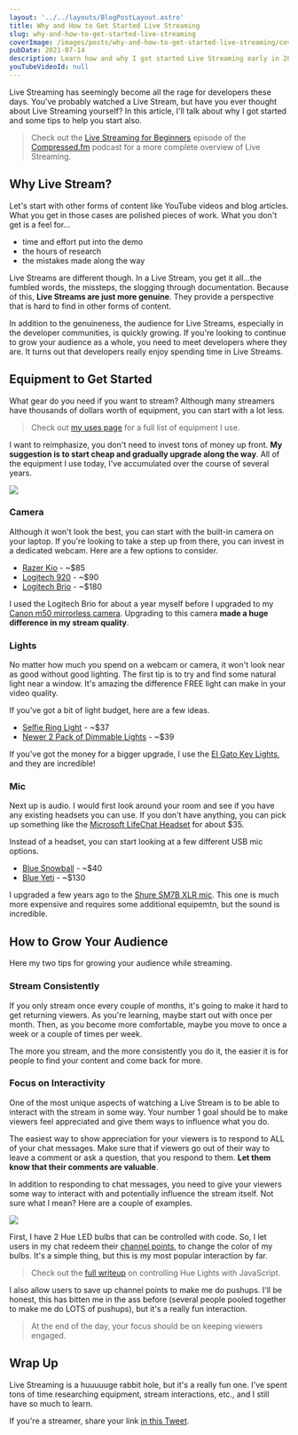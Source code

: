 ```yaml
---
layout: '../../layouts/BlogPostLayout.astro'
title: Why and How to Get Started Live Streaming
slug: why-and-how-to-get-started-live-streaming
coverImage: /images/posts/why-and-how-to-get-started-live-streaming/cover.png
pubDate: 2021-07-14
description: Learn how and why I got started Live Streaming early in 2020.
youTubeVideoId: null
---
```


Live Streaming has seemingly become all the rage for developers these days. You've probably watched a Live Stream, but have you ever thought about Live Streaming yourself? In this article, I'll talk about why I got started and some tips to help you start also.

> Check out the [Live Streaming for Beginners](https://www.compressed.fm/episode/16) episode of the [Compressed.fm](https://www.compressed.fm) podcast for a more complete overview of Live Streaming.

## Why Live Stream?

Let's start with other forms of content like YouTube videos and blog articles. What you get in those cases are polished pieces of work. What you don't get is a feel for...

- time and effort put into the demo
- the hours of research
- the mistakes made along the way

Live Streams are different though. In a Live Stream, you get it all...the fumbled words, the missteps, the slogging through documentation. Because of this, **Live Streams are just more genuine**. They provide a perspective that is hard to find in other forms of content.

In addition to the genuineness, the audience for Live Streams, especially in the developer communities, is quickly growing. If you're looking to continue to grow your audience as a whole, you need to meet developers where they are. It turns out that developers really enjoy spending time in Live Streams.

## Equipment to Get Started

What gear do you need if you want to stream? Although many streamers have thousands of dollars worth of equipment, you can start with a lot less.

> Check out [my uses page](https://www.jamesqquick.com/uses/) for a full list of equipment I use.

I want to reimphasize, you don't need to invest tons of money up front. **My suggestion is to start cheap and gradually upgrade along the way**. All of the equipment I use today, I've accumulated over the course of several years.

![](/images/why-and-how-to-get-started-live-streaming/1.png)

### Camera

Although it won't look the best, you can start with the built-in camera on your laptop. If you're looking to take a step up from there, you can invest in a dedicated webcam. Here are a few options to consider.

- [Razer Kio](https://www.amazon.com/Razer-Kiyo-Streaming-Webcam-Built/dp/B075N1BYWB) - ~$85
- [Logitech 920](https://www.amazon.com/Logitech-C920x-Pro-HD-Webcam/dp/B085TFF7M1) - ~$90
- [Logitech Brio](https://www.amazon.com/Logitech-BRIO-Conferencing-Recording-Streaming/dp/B01N5UOYC4) - ~$180

I used the Logitech Brio for about a year myself before I upgraded to my [Canon m50 mirrorless camera](https://www.amazon.com/Canon-Mirrorless-Camera-EF-M15-45mm-Video/dp/B079Y45KTJ/ref=sr_1_3?dchild=1&keywords=canon+m50&qid=1626266780&sr=8-3). Upgrading to this camera **made a huge difference in my stream quality**.

### Lights

No matter how much you spend on a webcam or camera, it won't look near as good without good lighting. The first tip is to try and find some natural light near a window. It's amazing the difference FREE light can make in your video quality.

If you've got a bit of light budget, here are a few ideas.

- [Selfie Ring Light](https://www.amazon.com/UBeesize-Recording%EF%BC%86Live-Streaming-Instagram-Compatible/dp/B08L5VKNWR/ref=sr_1_3?dchild=1&keywords=selfie+ring+light&qid=1626268522&sr=8-3) - ~$37
- [Newer 2 Pack of Dimmable Lights](https://www.amazon.com/Neewer-Dimmable-Adjustable-Tabletop-Photography/dp/B07T8FBZC2/ref=sr_1_5?dchild=1&keywords=neewer+2+pack+lights&qid=1626268542&sr=8-5) - ~$39

If you've got the money for a bigger upgrade, I use the [El Gato Key Lights](https://www.amazon.com/Elgato-Key-Light-Professional-App-Enabled/dp/B07L755X9G/ref=sr_1_3?dchild=1&keywords=elgato+key+lights&qid=1626267341&sr=8-3), and they are incredible!

### Mic

Next up is audio. I would first look around your room and see if you have any existing headsets you can use. If you don't have anything, you can pick up something like the [Microsoft LifeChat Headset](https://www.amazon.com/Microsoft-LifeChat-LX-6000-for-Business/dp/B00465UNYI/ref=sr_1_1?dchild=1&keywords=microsoft+live+chat&qid=1626266887&sr=8-1) for about $35.

Instead of a headset, you can start looking at a few different USB mic options.

- [Blue Snowball](https://www.amazon.com/Blue-Snowball-Condenser-Microphone-Cardioid/dp/B014PYGTUQ/ref=sr_1_8?dchild=1&keywords=usb+mic&qid=1626267054&sr=8-8) - ~$40
- [Blue Yeti](https://www.amazon.com/Blue-Yeti-USB-Microphone-Blackout/dp/B00N1YPXW2/ref=sr_1_1_sspa?dchild=1&keywords=blue+yeti&qid=1626267107&sr=8-1-spons&psc=1&spLa=ZW5jcnlwdGVkUXVhbGlmaWVyPUEzUEhUVkg4M1VVNUZZJmVuY3J5cHRlZElkPUExMDExNTUyM0tNQkJDVkhPQ0pOTiZlbmNyeXB0ZWRBZElkPUEwMjM0NTI0MzA5OThFRlg0U1VORiZ3aWRnZXROYW1lPXNwX2F0ZiZhY3Rpb249Y2xpY2tSZWRpcmVjdCZkb05vdExvZ0NsaWNrPXRydWU=) - ~$130

I upgraded a few years ago to the [Shure SM7B XLR mic](https://www.amazon.com/Shure-SM7B-Cardioid-Dynamic-Microphone/dp/B0002E4Z8M/ref=sr_1_1_sspa?dchild=1&keywords=shure+sm7b&qid=1626267189&sr=8-1-spons&psc=1&spLa=ZW5jcnlwdGVkUXVhbGlmaWVyPUFUSEcxM1BGOTFCNzUmZW5jcnlwdGVkSWQ9QTAwMjE1ODYyVko2Vk85Tjc4TFk3JmVuY3J5cHRlZEFkSWQ9QTA5NTczNzkxNExKQ1pEQUg3RFFVJndpZGdldE5hbWU9c3BfYXRmJmFjdGlvbj1jbGlja1JlZGlyZWN0JmRvTm90TG9nQ2xpY2s9dHJ1ZQ==). This one is much more expensive and requires some additional equipemtn, but the sound is incredible.

## How to Grow Your Audience

Here my two tips for growing your audience while streaming.

### Stream Consistently

If you only stream once every couple of months, it's going to make it hard to get returning viewers. As you're learning, maybe start out with once per month. Then, as you become more comfortable, maybe you move to once a week or a couple of times per week.

The more you stream, and the more consistently you do it, the easier it is for people to find your content and come back for more.

### Focus on Interactivity

One of the most unique aspects of watching a Live Stream is to be able to interact with the stream in some way. Your number 1 goal should be to make viewers feel appreciated and give them ways to influence what you do.

The easiest way to show appreciation for your viewers is to respond to ALL of your chat messages. Make sure that if viewers go out of their way to leave a comment or ask a question, that you respond to them. **Let them know that their comments are valuable**.

In addition to responding to chat messages, you need to give your viewers some way to interact with and potentially influence the stream itself. Not sure what I mean? Here are a couple of examples.

![](/images/why-and-how-to-get-started-live-streaming/2.png)

First, I have 2 Hue LED bulbs that can be controlled with code. So, I let users in my chat redeem their [channel points](https://help.twitch.tv/s/article/channel-points-guide?language=en_US), to change the color of my bulbs. It's a simple thing, but this is my most popular interaction by far.

> Check out the [full writeup](https://auth0.com/blog/how-to-control-hue-lights-with-javascript/) on controlling Hue Lights with JavaScript.

I also allow users to save up channel points to make me do pushups. I'll be honest, this has bitten me in the ass before (several people pooled together to make me do LOTS of pushups), but it's a really fun interaction.

> At the end of the day, your focus should be on keeping viewers engaged.

## Wrap Up

Live Streaming is a huuuuuge rabbit hole, but it's a really fun one. I've spent tons of time researching equipment, stream interactions, etc., and I still have so much to learn.

If you're a streamer, share your link [in this Tweet](https://twitter.com/jamesqquick/status/1415297731946496002?s=20).
